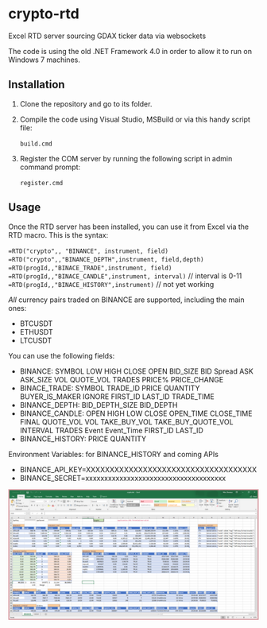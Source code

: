 # crypto-rtd
Excel RTD server sourcing GDAX ticker data via websockets


The code is using the old .NET Framework 4.0 in order to allow it
to run on Windows 7 machines.


## Installation
1. Clone the repository and go to its folder.
2. Compile the code using Visual Studio, MSBuild or via this handy script file:

   `build.cmd`


3. Register the COM server by running the following script in admin command prompt:
   
   `register.cmd`

## Usage

Once the RTD server has been installed, you can use it from Excel via the RTD macro.
This is the syntax:

`=RTD("crypto",, "BINANCE", instrument, field)`
`=RTD("crypto",,"BINANCE_DEPTH",instrument, field,depth)`
`=RTD(progId,,"BINACE_TRADE",instrument, field)`
`=RTD(progId,,"BINACE_CANDLE",instrument, interval)`   // interval is 0-11
`=RTD(progId,,"BINACE_HISTORY",instrument)`  // not yet working

*All* currency pairs traded on BINANCE are supported, including the main ones:
* BTCUSDT
* ETHUSDT
* LTCUSDT

You can use the following fields:
* BINANCE: SYMBOL	LOW	HIGH	CLOSE	OPEN	BID_SIZE	BID	Spread	ASK	ASK_SIZE	VOL	QUOTE_VOL	TRADES	PRICE%	PRICE_CHANGE
* BINACE_TRADE: SYMBOL	TRADE_ID	PRICE	QUANTITY	BUYER_IS_MAKER	IGNORE	FIRST_ID	LAST_ID	TRADE_TIME
* BINANCE_DEPTH: BID_DEPTH_SIZE	BID_DEPTH
* BINANCE_CANDLE: OPEN	HIGH	LOW	CLOSE	OPEN_TIME	CLOSE_TIME	FINAL	QUOTE_VOL	VOL	TAKE_BUY_VOL	TAKE_BUY_QUOTE_VOL	INTERVAL	TRADES	Event	Event_Time	FIRST_ID	LAST_ID
* BINANCE_HISTORY: PRICE    QUANTITY

Environment Variables: for BINANCE_HISTORY and coming APIs
* BINANCE_API_KEY=XXXXXXXXXXXXXXXXXXXXXXXXXXXXXXXXXXXX
* BINANCE_SECRET=xxxxxxxxxxxxxxxxxxxxxxxxxxxxxxxxxxxxx


![Excel screenshot](doc/crypto-rtd-excel.png)

